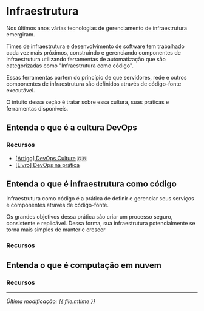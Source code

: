# Infraestrutura

Nos últimos anos várias tecnologias de gerenciamento de infraestrutura emergiram.

Times de infraestrutura e desenvolvimento de software tem trabalhado cada vez mais
próximos, construindo e gerenciando componentes de infraestrutura utilizando ferramentas
de automatização que são categorizadas como "Infraestrutura como código".

Essas ferramentas partem do princípio de que servidores, rede e outros
componentes de infraestrutura são definidos através de código-fonte executável.

O intuito dessa seção é tratar sobre essa cultura, suas práticas e ferramentas disponíveis.

<!-- toc -->

## Entenda o que é a cultura DevOps

### Recursos

* [[Artigo] DevOps Culture](http://martinfowler.com/bliki/DevOpsCulture.html) :uk:
* [[Livro] DevOps na prática](https://www.casadocodigo.com.br/products/livro-devops)

## Entenda o que é infraestrutura como código

Infraestrutura como código é a prática de definir e gerenciar seus
serviços e componentes através de código-fonte.

Os grandes objetivos dessa prática são criar um processo seguro,
consistente e replicável. Dessa forma, sua infraestrutura potencialmente
se torna mais simples de manter e crescer

### Recursos

## Entenda o que é computação em nuvem

### Recursos

___

*Última modificação: {{ file.mtime }}*
